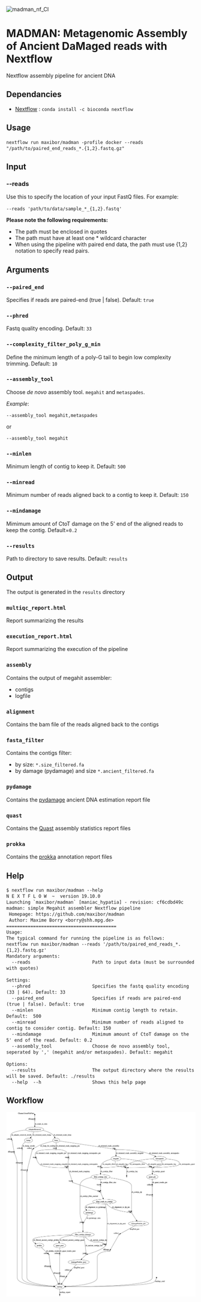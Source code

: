 ![madman_nf_CI](https://github.com/maxibor/madman/workflows/madman_nf_CI/badge.svg)

# MADMAN: **M**etagenomic **A**ssembly of **A**ncient **D**a**M**aged reads with **N**extflow

Nextflow assembly pipeline for ancient DNA

## Dependancies

- [Nextflow](https://www.nextflow.io/) : `conda install -c bioconda nextflow`

## Usage

```
nextflow run maxibor/madman -profile docker --reads "/path/to/paired_end_reads_*.{1,2}.fastq.gz"
```

## Input

### --reads

Use this to specify the location of your input FastQ files. For example:

`--reads 'path/to/data/sample_*_{1,2}.fastq'`

**Please note the following requirements:**

- The path must be enclosed in quotes
- The path must have at least one * wildcard character
- When using the pipeline with paired end data, the path must use {1,2} notation to specify read pairs.

## Arguments


### `--paired_end`

Specifies if reads are paired-end (true | false). Default: `true`

### `--phred`

Fastq quality encoding. Default: `33`

### `--complexity_filter_poly_g_min`

Define the minimum length of a poly-G tail to begin low complexity trimming. Default: `10`

### `--assembly_tool`

Choose *de novo* assembly tool. `megahit` and `metaspades`.

*Example*:

```
--assembly_tool megahit,metaspades
```
or 
```
--assembly_tool megahit
```

### `--minlen`

Minimum length of contig to keep it. Default: `500`

### `--minread`

Minimum number of reads aligned back to a contig to keep it. Default: `150`

### `--mindamage`

 Mimimum amount of CtoT damage on the 5' end of the aligned reads to keep the contig. Default=`0.2`

### `--results`

Path to directory to save results. Default: `results`

## Output

The output is generated in the `results` directory

### `multiqc_report.html`

Report summarizing the results

### `execution_report.html`

Report summarizing the execution of the pipeline

### `assembly`

Contains the output of megahit assembler:

- contigs
- logfile

### `alignment`

Contains the bam file of the reads aligned back to the contigs

### `fasta_filter`

Contains the contigs filter:

- by size: `*.size_filtered.fa`
- by damage (pydamage) and size `*.ancient_filtered.fa`

### `pydamage`

Contains the [pydamage](https://github.com/maxibor/pydamage) ancient DNA estimation report file

### `quast`

Contains the [Quast](https://github.com/ablab/quast) assembly statistics report files

### `prokka`

Contains the [prokka](https://github.com/tseemann/prokka) annotation report files


## Help

```
$ nextflow run maxibor/madman --help
N E X T F L O W  ~  version 19.10.0
Launching `maxibor/madman` [maniac_hypatia] - revision: cf6cdbd49c
madman: simple Megahit assembler Nextflow pipeline
 Homepage: https://github.com/maxibor/madman
 Author: Maxime Borry <borry@shh.mpg.de>
=========================================
Usage:
The typical command for running the pipeline is as follows:
nextflow run maxibor/madman --reads '/path/to/paired_end_reads_*.{1,2}.fastq.gz'
Mandatory arguments:
  --reads                       Path to input data (must be surrounded with quotes)

Settings:
  --phred                       Specifies the fastq quality encoding (33 | 64). Default: 33
  --paired_end                  Specifies if reads are paired-end (true | false). Default: true
  --minlen                      Minimum contig length to retain. Default:  500
  --minread                     Minimum number of reads aligned to contig to consider contig. Default: 150
  --mindamage                   Mimimum amount of CtoT damage on the 5' end of the read. Default: 0.2
  --assembly_tool               Choose de novo assembly tool, seperated by ',' (megahit and/or metaspades). Default: megahit

Options:
  --results                     The output directory where the results will be saved. Default: ./results
  --help  --h                   Shows this help page
```

## Workflow

![](assets/misc/dag.png)